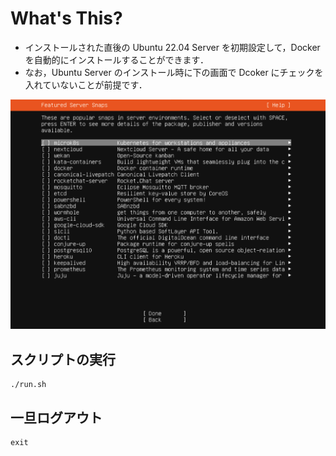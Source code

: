 # What's This?
- インストールされた直後の Ubuntu 22.04 Server を初期設定して，Docker を自動的にインストールすることができます．
- なお，Ubuntu Server のインストール時に下の画面で Dcoker にチェックを入れていないことが前提です．

![install](install.png)

## スクリプトの実行
~~~
./run.sh
~~~

## 一旦ログアウト 
~~~
exit
~~~


